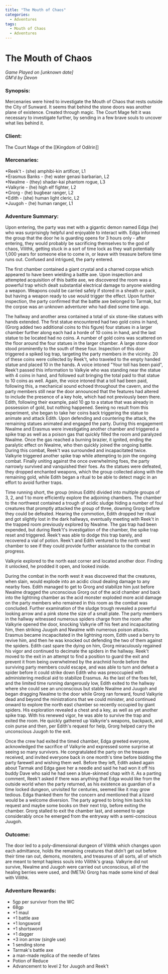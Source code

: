 ```yaml
---
title: "The Mouth of Chaos"
categories:
  - Adventures
tags:
  - Mouth of Chaos
  - Adventures
---
```


# The Mouth of Chaos
*Game Played on [unknown date]* </br>
*GM'd by Devon*

### Synopsis:
Mercenaries were hired to investigate the Mouth of Chaos that rests outside the City of Sunward.
It seems that behind the stone doors was another plane of existence. Created through magic. The Court Mage felt it was necessary to investigate further, by sending in a few brave souls to uncover what lies behind it.

### Client:
The Court Mage of the [[Kingdom of Odilrin]]

### Mercenaries:
*Reek't - (she) amphibi-kin artificer, L1 </br>
*Erasmus Banks - (he) water genasi barbarian, L2</br>
*Nwalme - (they) shadar-kai phantom rogue, L3</br>
*Valkyrie - (he) high elf fighter, L2</br>
*Grorg - (he) bugbear ranger, L2</br>
*Edith - (she) human light cleric, L2</br>
*Juugoh - (he) human ranger, L1</br>

### Adventure Summary:
Upon entering, the party was met with a gigantic demon named Edga (he) who was surprisingly helpful and enjoyable to interact with. Edga informed the group that the door he is guarding opens for 3 hours only - after entering, they would probably be sacrificing themselves to the god of chaos, Vilithk, getting stuck in a sort of time lock as they wait potentially 1,000 years for someone else to come in, or leave with treasure before time runs out. Confused and intrigued, the party entered. 

The first chamber contained a giant crystal and a charred corpse which appeared to have been wielding a battle axe.  Upon inspection and attempted acquisition of this battle axe, we discovered the room was a powerful trap which dealt substantial electrical damage to anyone wielding a weapon. Weapons could be carried safely if stored in a sheath or pack, but having a weapon ready to use would trigger the effect. Upon further inspection, the party confirmed that the battle axe belonged to Tarmak, but the corpse was an unknown adventurer who had died some time ago.

The hallway and another area contained a total of six stone-like statues with hands extended.  The first statue encountered had two gold coins in hand, (Grorg added two additional coins to this figure) four statues in a larger chamber further along each had a horde of 10 coins in hand, and the last statue to be located had no coins.  A number of gold coins was scattered on the floor around the four statues in the larger chamber.  A large stone door stood prominently to the south of these four.  Inspection of this door triggered a spiked log trap, targeting the party members in the vicinity.  20 of these coins were collected by Reek't, who traveled to the empty handed statue and placed 10 in the hands.  A voice intoned "Your toll has been paid", Reek't passed this information to Valkyie who was standing near the statue with 4 coins in hand, and followed suit bringing the total paid to that statue to 10 coins as well.  Again, the voice intoned that a toll had been paid, following this, a mechanical sound echoed throughout the cavern, and the party members still near the door announced that the features had altered to include the presence of a key hole, which had not previously been there.  Edith, following their example, paid 10 gp to a statue that was already in possession of gold, but nothing happened.  Seeing no result from this experiment, she began to take her coins back triggering the statue to animate and attack Edith. Upon defending and countering the attack, the remaining statues animated and engaged the party. During this engagement Nwalme and Erasmus were investigating another chamber and triggered a spike trap as well as a poison gas that quickly filled the room and paralyzed Nwalme. Once the gas reached a burning brazier, it ignited, ending the paralytic effect on Nwalme, who then quickly joined the ongoing battle.  During this combat, Reek't was surrounded and incapacitated twice. Valkyrie triggered another spike trap while attempting to join the ongoing combat. Finally uniting against the once overwhelming foes, the party narrowly survived and vanquished their foes.  As the statues were defeated, they dropped enchanted weapons, which the group collected along with the remaining gold, while Edith began a ritual to be able to detect magic in an effort to avoid further traps. 

Time running short, the group (minus Edith) divided into multiple groups of 3, 2, and 1 to more efficiently explore the adjoining chambers. The chamber to the northwest contained a trough of acidic sludge hiding a number of foul creatures that promptly attacked the group of three, downing Grorg before they could be defeated. Hearing the commotion, Edith dropped her ritual and got slightly lost in the dark hallways, eventually meeting with Reek't in the trapped room previously explored by Nwalme.  The gas trap had been expended, but during Reek't's investigation of the chamber, the spike trap reset and triggered.  Reek't was able to dodge this trap barely, and recovered a vial of potion.  Reek't and Edith ventured to the north west chamber to see if they could provide further assistance to the combat in progress.

Valkyrie explored to the north east corner and located another door.  Finding it unlocked, he prodded it open, and looked inside. 

During the combat in the north west it was discovered that the creatures, when slain, would explode into an acidic cloud dealing damage to any nearby foes.  Edith managed to get to Grorg and stabilize him just before Nwalme dragged the unconscious Grorg out of the acid chamber and back into the lightning chamber as the acid monster exploded more acid damage on the party members who remained in this room as the combat was concluded. Further examination of the sludge trough revealed a powerful looking arrow and a pink stone the size of a small plate.  The party members in the hallway witnessed numerous spiders charge from the room after Valkyrie opened the door, knocking Valkyrie off his feet and incapacitating him, then striking Juugoh and Nwalme with numerous poison attacks. Erasmus became incapacitated in the lightning room, Edith used a berry to revive him, and then he was knocked out defending the two of them against the spiders. Edith cast spare the dying on him, Grorg miraculously regained his vigor and continued to decimate the spiders in the hallway. Reek't moved to the exit in an attempt to find a position to guard the exit and prevent it from being overwhelmed by the arachnid horde before the surviving party members could escape, and was able to turn and defeat a spider before it could strike down Edith who was preoccupied with administering medical aid to stabilize Erasmus. As the last of the foes fell, and the limited time running dangerously low, Edith exited to the hallway where she could see an unconscious but stable Nwalme and Juugoh and began dragging Nwalme to the door while Grorg ran forward, found Valkyrie dead and beyond the ministrations that we could minister, and continued onward to explore the north east chamber so recently occupied by giant spiders.  His exploration revealed a chest and a key, as well as yet another spike trap. With his renewed vigor, he was able to survive the trap and exited the room. He quickly gathered up Valkyrie's weapons, backpack, and coin purse and then, per Edith's request for help, Grorg helped carry the unconscious Juugoh to the exit.

Once the crew had exited the timed chamber, Edga greeted everyone, acknowledged the sacrifice of Valkyrie and expressed some surprise at seeing so many survivors. He congratulated the party on the treasure received, and invited everyone back in one month's time before bidding the party farewell and wishing them well. Before they left, Edith asked again about Tarmak and Edga gave her a needle and said he had won it off his buddy Dave who said he had seen a blue-skinned chap with it. As a parting comment, Reek't asked if there was anything that Edga would like from the outside world when the party returned, as his existence as guardian of a time locked dungeon, unvisited for centuries, seemed like it may grow tedious. Edga thanked them for the concern and mentioned that a lizard would be a welcome diversion. The party agreed to bring him back his request and maybe some books on their next trip, before exiting the chamber. Grorg stalled to exit the chamber last, and seemed to age considerably once he emerged from the entryway with a semi-conscious Juugoh.<br />

### Outcome:
The door led to a poly-dimensional dungeon of Vilithk which changes upon each admittance, holds the remaining creatures that didn't get out before their time ran out, demons, monsters, and treasures of all sorts, all of which are meant to tempt hapless souls into Vilithk's grasp. Valkyrie did not survive, Nwalme and Juugoh were carried out unconscious, all of the healing berries were used, and (META) Grorg has made some kind of deal with Vilithk.

### Adventure Rewards:
* 5gp per survivor from the WC </br>
* 68gp </br>
* +1 maul </br>
* +1 battle axe </br>
* +1 longsword </br>
* +1 shortsword </br>
* +1 dagger </br>
* +3 iron arrow (single use) </br>
* 1 sending stone </br>
* Tarmak's battle axe </br>
* a man-made replica of the needle of fates </br>
* Potion of Reduce </br>
* Advancement to level 2 for Juugoh and Reek't </br>
